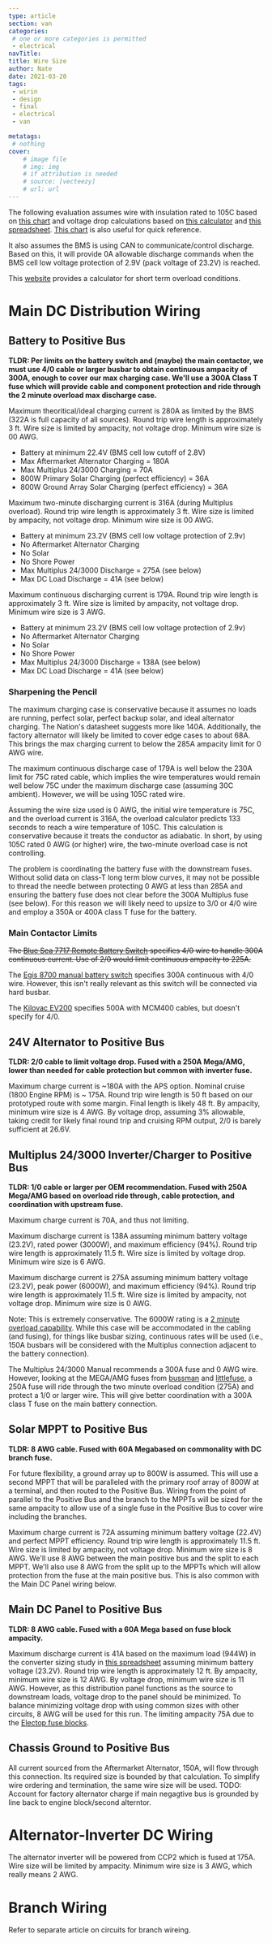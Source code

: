 ```yaml
---
type: article
section: van
categories: 
 # one or more categories is permitted
 - electrical
navTitle: 
title: Wire Size
author: Nate
date: 2021-03-20
tags:
 - wirin
 - design
 - final
 - electrical
 - van

metatags:
 # nothing
cover: 
	# image file
	# img: img
	# if attribution is needed
	# source: [vecteezy]
	# url: url
---
```



The following evaluation assumes wire with insulation rated to 105C based on [this chart](http://assets.bluesea.com/files/resources/reference/21731.pdf) and voltage drop calculations based on [this calculator](https://www.calculator.net/voltage-drop-calculator.html?material=copper&wiresize=4.132&voltage=24&phase=dc&noofconductor=1&distance=6&distanceunit=feet&amperes=42&x=50&y=23) and [this spreadsheet](https://docs.google.com/spreadsheets/d/1JnF0Kgj202dYR1sIlWKawStD7OvVsGdwfCOEQsTpghI/edit#gid=0).  [This chart](http://assets.bluesea.com/files/resources/newsletter/images/DC_wire_selection_chartlg.jpg) is also useful for quick reference.

It also assumes the BMS is using CAN to communicate/control discharge.  Based on this, it will provide 0A allowable discharge commands when the BMS cell low voltage protection of 2.9V (pack voltage of 23.2V) is reached.

This [website](http://nepsi.com/resources/calculators/short-time-current-rating-of-conductor.htm) provides a calculator for short term overload conditions.

# Main DC Distribution Wiring

## Battery to Positive Bus
**TLDR: Per limits on the battery switch and (maybe) the main contactor, we must use 4/0 cable or larger busbar to obtain continuous ampacity of 300A, enough to cover our max charging case.  We'll use a 300A Class T fuse which will provide cable and component protection and ride through the 2 minute overload max discharge case.**

Maximum theoritical/ideal charging current is 280A as limited by the BMS (322A is full capacity of all sources).  Round trip wire length is approximately 3 ft.  Wire size is limited by ampacity, not voltage drop.  Minimum wire size is 00 AWG.

* Battery at minimum 22.4V (BMS cell low cutoff of 2.8V)
* Max Aftermarket Alternator Charging = 180A
* Max Multiplus 24/3000 Charging = 70A
* 800W Primary Solar Charging (perfect efficiency) = 36A
* 800W Ground Array Solar Charging (perfect efficiency) = 36A

Maximum two-minute discharging current is 316A (during Multiplus overload).  Round trip wire length is approximately 3 ft.  Wire size is limited by ampacity, not voltage drop.  Minimum wire size is 00 AWG.

* Battery at minimum 23.2V (BMS cell low voltage protection of 2.9v)
* No Aftermarket Alternator Charging
* No Solar
* No Shore Power
* Max Multiplus 24/3000 Discharge = 275A (see below)
* Max DC Load Discharge = 41A (see below)

Maximum continuous discharging current is 179A.  Round trip wire length is approximately 3 ft.  Wire size is limited by ampacity, not voltage drop.  Minimum wire size is 3 AWG.

* Battery at minimum 23.2V (BMS cell low voltage protection of 2.9v)
* No Aftermarket Alternator Charging
* No Solar
* No Shore Power
* Max Multiplus 24/3000 Discharge = 138A (see below)
* Max DC Load Discharge = 41A (see below)

### Sharpening the Pencil

The maximum charging case is conservative because it assumes no loads are running, perfect solar, perfect backup solar, and ideal alternator charging.  The Nation's datasheet suggests more like 140A.  Additionally, the factory alternator will likely be limited to cover edge cases to about 68A.  This brings the max charging current to below the 285A ampacity limit for 0 AWG wire.

The maximum continuous discharge case of 179A is well below the 230A limit for 75C rated cable, which implies the wire temperatures would remain well below 75C under the maximum discharge case (assuming 30C ambient).  However, we will be using 105C rated wire.

Assuming the wire size used is 0 AWG, the initial wire temperature is 75C, and the overload current is 316A, the overload calculator predicts 133 seconds to reach a wire temperature of 105C.  This calculation is conservative because it treats the conductor as adiabatic.  In short, by using 105C rated 0 AWG (or higher) wire, the two-minute overload case is not controlling.

The problem is coordinating the battery fuse with the downstream fuses.  Without solid data on class-T long term blow curves, it may not be possible to thread the needle between protecting 0 AWG at less than 285A and ensuring the battery fuse does not clear before the 300A Multiplus fuse (see below).  For this reason we will likely need to upsize to 3/0 or 4/0 wire and employ a 350A or 400A class T fuse for the battery.  

### Main Contactor Limits

~~The [Blue Sea 7717 Remote Battery Switch](blue-sea-7717-rbs.pdf) specifies 4/0 wire to handle 300A continuous current.  Use of 2/0 would limit continuous ampacity to 225A.~~  

The [Egis 8700 manual battery switch](egis-8700-battery-switch.pdf) specifies 300A continuous with 4/0 wire.  However, this isn't really relevant as this switch will be connected via hard busbar. 

The [Kilovac EV200](datasheet-kilovac-ev200.pdf) specifies 500A with MCM400 cables, but doesn't specify for 4/0.  


## 24V Alternator to Positive Bus

**TLDR: 2/0 cable to limit voltage drop.  Fused with a 250A Mega/AMG, lower than needed for cable protection but common with inverter fuse.**

Maximum charge current is ~180A with the APS option.  Nominal cruise (1800 Engine RPM) is ~ 175A.  Round trip wire length is 50 ft based on our prototyped route with some margin.  Final length is likely 48 ft. By ampacity, minimum wire size is 4 AWG.  By voltage drop, assuming 3% allowable, taking credit for likely final round trip and cruising RPM output, 2/0 is barely sufficient at 26.6V.

## Multiplus 24/3000 Inverter/Charger to Positive Bus

**TLDR: 1/0 cable or larger per OEM recommendation.  Fused with 250A Mega/AMG based on overload ride through, cable protection, and coordination with upstream fuse.**

Maximum charge current is 70A, and thus not limiting.

Maximum discharge current is 138A assuming minimum battery voltage (23.2V), rated power (3000W), and maximum efficiency (94%).  Round trip wire length is approximately 11.5 ft.  Wire size is limited by voltage drop. Minimum wire size is 6 AWG.

Maximum discharge current is 275A assuming minimum battery voltage (23.2V), peak power (6000W), and maximum efficiency (94%).  Round trip wire length is approximately 11.5 ft.  Wire size is limited by ampacity, not voltage drop.  Minimum wire size is 0 AWG.

Note: This is extremely conservative.  The 6000W rating is a [2 minute overload capability](https://community.victronenergy.com/questions/21511/overload-duration-on-multiplus.html).  While this case will be accommodated in the cabling (and fusing), for things like busbar sizing, continuous rates will be used (i.e., 150A busbars will be considered with the Multiplus connection adjacent to the battery connection).

The Multiplus 24/3000 Manual recommends a 300A fuse and 0 AWG wire.  However, looking at the MEGA/AMG fuses from [bussman](bussmann-amg-fuse-spec-sheet.pdf) and [littlefuse](littelfuse-mega-datasheet.pdf), a 250A fuse will ride through the two minute overload condition (275A) and protect a 1/0 or larger wire.  This will give better coordination with a 300A class T fuse on the main battery connection.

## Solar MPPT to Positive Bus

**TLDR: 8 AWG cable. Fused with 60A Megabased on commonality with DC branch fuse.**

For future flexibility, a ground array up to 800W is assumed.  This will use a second MPPT that will be paralleled with the primary roof array of 800W at a terminal, and then routed to the Positive Bus.  Wiring from the point of parallel to the Positive Bus and the branch to the MPPTs will be sized for the same ampacity to allow use of a single fuse in the Positive Bus to cover wire including the branches.

Maximum charge current is 72A assuming minimum battery voltage (22.4V) and perfect MPPT efficiency.  Round trip wire length is approximately 11.5 ft.  Wire size is limited by ampacity, not voltage drop.  Minimum wire size is 8 AWG.  We'll use 8 AWG between the main positive bus and the split to each MPPT.  We'll also use 8 AWG from the split up to the MPPTs which will allow protection from the fuse at the main positive bus.  This is also common with the Main DC Panel wiring below.

## Main DC Panel to Positive Bus

**TLDR: 8 AWG cable.  Fused with a 60A Mega based on fuse block ampacity.**

Maximum discharge current is 41A based on the maximum load (944W) in the converter sizing study in [this spreadsheet](https://docs.google.com/spreadsheets/d/1X7njD1I48CtzVDgUu9Sp_Ce2chWM4oQiqM1aEl7uJWI/edit?usp=sharing) assuming minimum battery voltage (23.2V).  Round trip wire length is approximately 12 ft.  By ampacity, minimum wire size is 12 AWG.  By voltage drop, minimum wire size is 11 AWG.  However, as this distribution panel functions as the source to downstream loads, voltage drop to the panel should be minimized.  To balance minimizing voltage drop with using common sizes with other circuits, 8 AWG will be used for this run.  The limiting ampacity 75A due to the [Electop fuse blocks](https://www.amazon.com/Electop-Negative-Waterproof-Protection-Automotive/dp/B0838SYDBS).

## Chassis Ground to Positive Bus

All current sourced from the Aftermarket Alternator, 150A, will flow through this connection.  Its required size is bounded by that calculation.  To simplify wire ordering and termination, the same wire size will be used.
TODO: Account for factory alternator charge if main negagtive bus is grounded by line back to engine block/second alterntor.


# Alternator-Inverter DC Wiring

The alternator inverter will be powered from CCP2 which is fused at 175A.  Wire size will be limited by ampacity.  Minimum wire size is 3 AWG, which really means 2 AWG.

# Branch Wiring

Refer to separate article on circuits for branch wireing.
